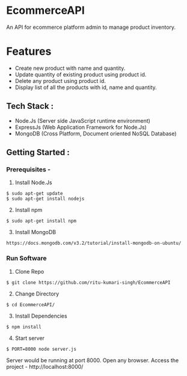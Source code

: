 # EcommerceAPI
An API for ecommerce platform admin to manage product inventory.

# Features 
* Create new product with name and quantity.
* Update quantity of existing product using product id.
* Delete any product using product id.
* Display list of all the products with id, name and quantity.

## Tech Stack :
* Node.Js (Server side JavaScript runtime environment)
* ExpressJs (Web Application Framework for Node.Js)
* MongoDB (Cross Platform, Document oriented NoSQL Database)

## Getting Started :

### Prerequisites -

1. Install Node.Js
```
$ sudo apt-get update
$ sudo apt-get install nodejs
```
2. Install npm
```
$ sudo apt-get install npm
```
3. Install MongoDB
```
https://docs.mongodb.com/v3.2/tutorial/install-mongodb-on-ubuntu/
```
### Run Software

1. Clone Repo
```
$ git clone https://github.com/ritu-kumari-singh/EcommerceAPI
```
2. Change Directory
```
$ cd EcommerceAPI/
```
3. Install Dependencies 
```
$ npm install
```
4. Start server
```
$ PORT=8000 node server.js
```

Server would be running at port 8000. Open any browser. Access the project - http://localhost:8000/
